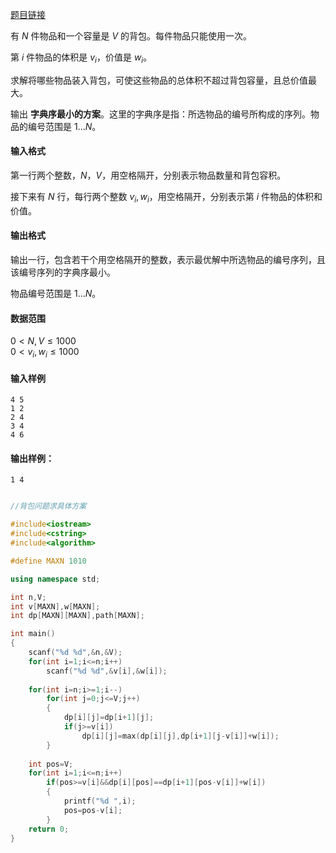 [题目链接](https://www.acwing.com/problem/content/12/)


有 $N$ 件物品和一个容量是 $V$ 的背包。每件物品只能使用一次。

第 $i$ 件物品的体积是 $v_i$，价值是 $w_i$。

求解将哪些物品装入背包，可使这些物品的总体积不超过背包容量，且总价值最大。

输出 **字典序最小的方案**。这里的字典序是指：所选物品的编号所构成的序列。物品的编号范围是 $1 … N$。

#### 输入格式

第一行两个整数，$N，V$，用空格隔开，分别表示物品数量和背包容积。

接下来有 $N$ 行，每行两个整数 $v_i, w_i$，用空格隔开，分别表示第 $i$ 件物品的体积和价值。

#### 输出格式

输出一行，包含若干个用空格隔开的整数，表示最优解中所选物品的编号序列，且该编号序列的字典序最小。

物品编号范围是 $1 … N$。

#### 数据范围

$0 \lt N, V \le 1000$  
$0\lt v_i, w_i \le 1000$

#### 输入样例

    4 5
    1 2
    2 4
    3 4
    4 6
    

#### 输出样例：

    1 4


```cpp

//背包问题求具体方案

#include<iostream>
#include<cstring>
#include<algorithm>

#define MAXN 1010

using namespace std;

int n,V;
int v[MAXN],w[MAXN];
int dp[MAXN][MAXN],path[MAXN];

int main()
{
    scanf("%d %d",&n,&V);
    for(int i=1;i<=n;i++)
        scanf("%d %d",&v[i],&w[i]);
    
    for(int i=n;i>=1;i--)
        for(int j=0;j<=V;j++)
        {
            dp[i][j]=dp[i+1][j];
            if(j>=v[i])
                dp[i][j]=max(dp[i][j],dp[i+1][j-v[i]]+w[i]);
        }
    
    int pos=V;
    for(int i=1;i<=n;i++)
        if(pos>=v[i]&&dp[i][pos]==dp[i+1][pos-v[i]]+w[i])
        {
            printf("%d ",i);
            pos=pos-v[i];
        }
    return 0;
}

```